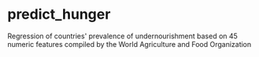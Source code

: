 # predict_hunger
Regression of countries' prevalence of undernourishment based on 45 numeric features compiled by the World Agriculture and Food Organization
